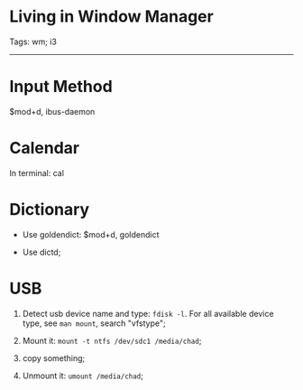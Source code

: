 # Living in Window Manager
Tags: wm; i3

------

# Input Method

$mod+d, ibus-daemon

# Calendar

In terminal: cal

# Dictionary

* Use goldendict: $mod+d, goldendict

* Use dictd;

# USB

1. Detect usb device name and type: `fdisk -l`. For all available device type, see `man mount`, search "vfstype";

1. Mount it: `mount -t ntfs /dev/sdc1 /media/chad`;

1. copy something;

1. Unmount it: `umount /media/chad`;
